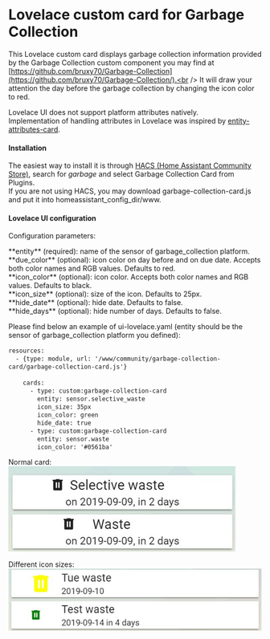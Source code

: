 # Lovelace custom card for Garbage Collection

This Lovelace custom card displays garbage collection information provided by
the Garbage Collection custom component you may find at
[https://github.com/bruxy70/Garbage-Collection](https://github.com/bruxy70/Garbage-Collection/).<br />
It will draw your attention the day before the garbage collection by changing the icon color to red.

Lovelace UI does not support platform attributes natively.<br />
Implementation of handling attributes in Lovelace was inspired by [entity-attributes-card](https://github.com/custom-cards/entity-attributes-card).

#### Installation
The easiest way to install it is through [HACS (Home Assistant Community Store)](https://custom-components.github.io/hacs/),
search for <i>garbage</i> and select Garbage Collection Card from Plugins.<br />
If you are not using HACS, you may download garbage-collection-card.js and put it into homeassistant_config_dir/www.<br />

#### Lovelace UI configuration
Configuration parameters:<br />
<p>
**entity** (required): name of the sensor of garbage_collection platform.<br />
**due_color** (optional): icon color on day before and on due date. Accepts both color names and RGB values. Defaults to red.<br />
**icon_color** (optional): icon color. Accepts both color names and RGB values. Defaults to black.<br />
**icon_size** (optional): size of the icon. Defaults to 25px.<br />
**hide_date** (optional): hide date. Defaults to false.<br />
**hide_days** (optional): hide number of days. Defaults to false.<br />
<p>
Please find below an example of ui-lovelace.yaml (entity should be the sensor of garbage_collection platform you defined):

```
resources:
  - {type: module, url: '/www/community/garbage-collection-card/garbage-collection-card.js'}

    cards:
      - type: custom:garbage-collection-card
        entity: sensor.selective_waste
        icon_size: 35px
        icon_color: green
        hide_date: true
      - type: custom:garbage-collection-card
        entity: sensor.waste
        icon_color: '#0561ba'
```

Normal card:<br />
![Garbage Collection card example](garbage_collection_lovelace.jpg)

Different icon sizes:<br />
![Different icon sizes](garbage_collection_difsize.jpg)

